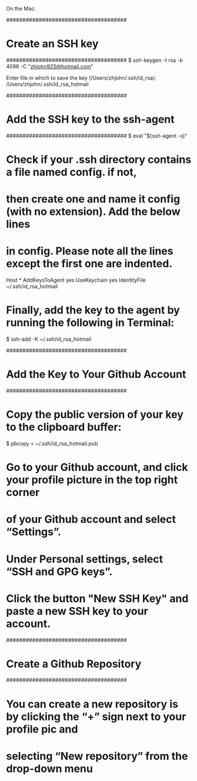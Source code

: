 On the Mac:

#####################################
# Create an SSH key
#####################################
$ ssh-keygen -t rsa -b 4096 -C "zhjohn925@hotmail.com"

Enter file in which to save the key (/Users/zhjohn/.ssh/id_rsa): /Users/zhjohn/.ssh/id_rsa_hotmail

#####################################
# Add the SSH key to the ssh-agent
#####################################
$ eval "$(ssh-agent -s)"


# Check if your .ssh directory contains a file named config. if not,
# then create one and name it config (with no extension). Add the below lines
# in config. Please note all the lines except the first one are indented.

Host *
 AddKeysToAgent yes
 UseKeychain yes
 IdentityFile ~/.ssh/id_rsa_hotmail
 
# Finally, add the key to the agent by running the following in Terminal:

$ ssh-add -K ~/.ssh/id_rsa_hotmail

#####################################
# Add the Key to Your Github Account
#####################################

# Copy the public version of your key to the clipboard buffer:

$ pbcopy < ~/.ssh/id_rsa_hotmail.pub

# Go to your Github account, and click your profile picture in the top right corner 
# of your Github account and select “Settings”.
# Under Personal settings, select “SSH and GPG keys”.
# Click the button "New SSH Key" and paste a new SSH key to your account.

#####################################
# Create a Github Repository
#####################################
# You can create a new repository is by clicking the “+” sign next to your profile pic and 
# selecting “New repository” from the drop-down menu

